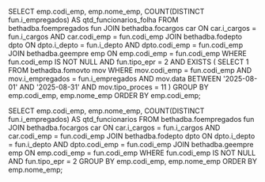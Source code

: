 SELECT
  emp.codi_emp,
  emp.nome_emp,
  COUNT(DISTINCT fun.i_empregados) AS qtd_funcionarios_folha
FROM bethadba.foempregados fun
JOIN bethadba.focargos   car     ON car.i_cargos = fun.i_cargos
                                AND car.codi_emp = fun.codi_emp
JOIN bethadba.fodepto    dpto    ON dpto.i_depto = fun.i_depto
                                AND dpto.codi_emp = fun.codi_emp
JOIN bethadba.geempre    emp     ON emp.codi_emp = fun.codi_emp
WHERE fun.codi_emp IS NOT NULL
  AND fun.tipo_epr = 2
  AND EXISTS (
      SELECT 1
      FROM bethadba.fomovto mov
      WHERE mov.codi_emp     = fun.codi_emp
        AND mov.i_empregados = fun.i_empregados
        AND mov.data BETWEEN '2025-08-01' AND '2025-08-31'
        AND mov.tipo_proces  = 11
  )
GROUP BY emp.codi_emp, emp.nome_emp
ORDER BY emp.codi_emp;





SELECT
  emp.codi_emp,
  emp.nome_emp,
  COUNT(DISTINCT fun.i_empregados) AS qtd_funcionarios
FROM bethadba.foempregados fun
JOIN bethadba.focargos   car     ON car.i_cargos = fun.i_cargos
                                AND car.codi_emp = fun.codi_emp
JOIN bethadba.fodepto    dpto    ON dpto.i_depto = fun.i_depto
                                AND dpto.codi_emp = fun.codi_emp
JOIN bethadba.geempre    emp     ON emp.codi_emp = fun.codi_emp
WHERE fun.codi_emp IS NOT NULL
  AND fun.tipo_epr = 2
GROUP BY emp.codi_emp, emp.nome_emp
ORDER BY emp.nome_emp;
